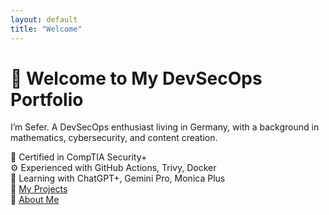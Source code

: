 ```yaml
---
layout: default
title: "Welcome"
---
```


# 👋 Welcome to My DevSecOps Portfolio

I’m Sefer. A DevSecOps enthusiast living in Germany, with a background in mathematics, cybersecurity, and content creation.

🔐 Certified in CompTIA Security+  
⚙️ Experienced with GitHub Actions, Trivy, Docker  
🤖 Learning with ChatGPT+, Gemini Pro, Monica Plus  
📓 [My Projects](projects.md)  
🧠 [About Me](about.md)
